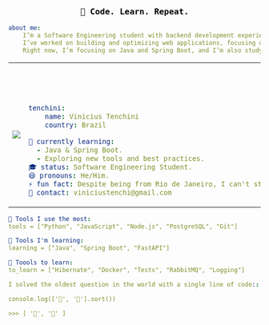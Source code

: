 ### <p style="font-family: monospace; color: black;" align="center">🔁 Code. Learn. Repeat.</p>

```yaml
about me:
    I’m a Software Engineering student with backend development experience from an iFood bootcamp.
    I’ve worked on building and optimizing web applications, focusing on backend services and APIs.
    Right now, I’m focusing on Java and Spring Boot, and I’m also studying Python because I really enjoy the language.
```



<table align="center">
    <tr>
        <td style="width: 30%; vertical-align: middle;">
            <img src="https://s13.gifyu.com/images/b2d1W.gif">
        </td>
        <td style="width: 90%; align: center;">

<p style="font-family: monospace; font-size: 80px; color: black;">


```yaml
tenchini:
    name: Vinicius Tenchini
    country: Brazil
```
</p>

```yaml
🌱 currently learning:
  - Java & Spring Boot.
  - Exploring new tools and best practices.
🎓 status: Software Engineering Student.
😄 pronouns: He/Him.
⚡ fun fact: Despite being from Rio de Janeiro, I can't stand the heat.
📨 contact: viniciustenchi@gmail.com
```

</td> </tr> </table>

```yaml
📌 Tools I use the most:
tools = ["Python", "JavaScript", "Node.js", "PostgreSQL", "Git"]
```
```yaml
📌 Tools I'm learning:
learning = ["Java", "Spring Boot", "FastAPI"]
```
```yaml
📌 Toools to learn:
to_learn = ["Hibernate", "Docker", "Tests", "RabbitMQ", "Logging"]
```

```yaml
I solved the oldest question in the world with a single line of code::

console.log(['🥚', '🐔'].sort())

>>> [ '🐔', '🥚' ]
```

<!-- <div align="center"> <br/>     <img height="180em" src="https://github-readme-stats.vercel.app/api/top-langs/?username=tenchini&theme=dark&show_icons=true&hide_border=true&layout=compact"/></div> -->

